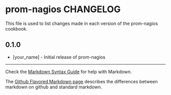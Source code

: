 prom-nagios CHANGELOG
=====================

This file is used to list changes made in each version of the prom-nagios cookbook.

0.1.0
-----
- [your_name] - Initial release of prom-nagios

- - -
Check the [Markdown Syntax Guide](http://daringfireball.net/projects/markdown/syntax) for help with Markdown.

The [Github Flavored Markdown page](http://github.github.com/github-flavored-markdown/) describes the differences between markdown on github and standard markdown.

